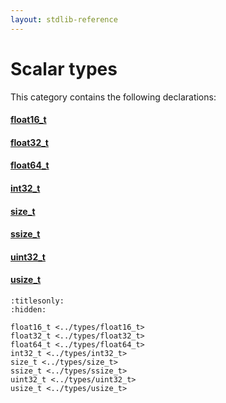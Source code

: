 ```yaml
---
layout: stdlib-reference
---
```

# Scalar types

This category contains the following declarations:

#### [float16\_t](float16_t.html)

#### [float32\_t](float32_t.html)

#### [float64\_t](float64_t.html)

#### [int32\_t](int32_t.html)

#### [size\_t](size_t.html)

#### [ssize\_t](ssize_t.html)

#### [uint32\_t](uint32_t.html)

#### [usize\_t](usize_t.html)


```{toctree}
:titlesonly:
:hidden:

float16_t <../types/float16_t>
float32_t <../types/float32_t>
float64_t <../types/float64_t>
int32_t <../types/int32_t>
size_t <../types/size_t>
ssize_t <../types/ssize_t>
uint32_t <../types/uint32_t>
usize_t <../types/usize_t>
```
